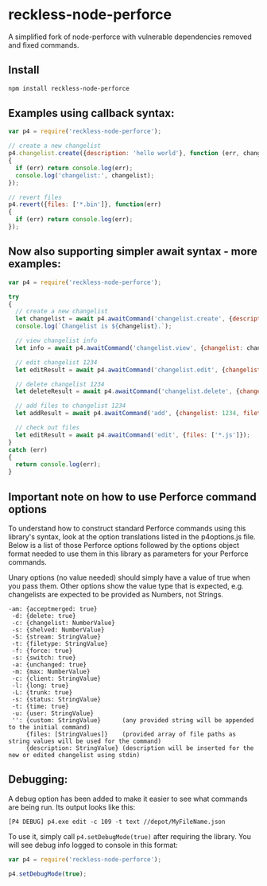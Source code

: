 reckless-node-perforce
=============

A simplified fork of node-perforce with vulnerable dependencies removed and fixed commands.

## Install

```sh
npm install reckless-node-perforce
```

## Examples using callback syntax:

```js
var p4 = require('reckless-node-perforce');

// create a new changelist
p4.changelist.create({description: 'hello world'}, function (err, changelist)
{
  if (err) return console.log(err);
  console.log('changelist:', changelist);
});

// revert files
p4.revert({files: ['*.bin']}, function(err)
{
  if (err) return console.log(err);
});
```

## Now also supporting simpler await syntax - more examples:

```js
var p4 = require('reckless-node-perforce');

try
{
  // create a new changelist
  let changelist = await p4.awaitCommand('changelist.create', {description: 'Hello world!'});
  console.log(`Changelist is ${changelist}.`);

  // view changelist info
  let info = await p4.awaitCommand('changelist.view', {changelist: changelist});

  // edit changelist 1234
  let editResult = await p4.awaitCommand('changelist.edit', {changelist: 1234, description: 'Hello world'});

  // delete changelist 1234
  let deleteResult = await p4.awaitCommand('changelist.delete', {changelist: 1234});

  // add files to changelist 1234
  let addResult = await p4.awaitCommand('add', {changelist: 1234, filetype: 'binary', files: ['*.bin']});

  // check out files
  let editResult = await p4.awaitCommand('edit', {files: ['*.js']});
}
catch (err)
{
  return console.log(err);
}
```

## Important note on how to use Perforce command options

To understand how to construct standard Perforce commands using this library's syntax, look at the option translations listed in the p4options.js file. Below is a list of those Perforce options followed by the options object format needed to use them in this library as parameters for your Perforce commands.

Unary options (no value needed) should simply have a value of true when you pass them. Other options show the value type that is expected, e.g. changelists are expected to be provided as Numbers, not Strings.

```
-am: {acceptmerged: true}
 -d: {delete: true}
 -c: {changelist: NumberValue}
 -s: {shelved: NumberValue}
 -S: {stream: StringValue}
 -t: {filetype: StringValue}
 -f: {force: true}
 -s: {switch: true}
 -a: {unchanged: true}
 -m: {max: NumberValue}
 -c: {client: StringValue}
 -l: {long: true}
 -L: {trunk: true}
 -s: {status: StringValue}
 -t: {time: true}
 -u: {user: StringValue}
 '': {custom: StringValue}      (any provided string will be appended to the initial command)
     {files: [StringValues]}    (provided array of file paths as string values will be used for the command)
     {description: StringValue} (description will be inserted for the new or edited changelist using stdin)
```

## Debugging:

A debug option has been added to make it easier to see what commands are being run. Its output looks like this:

```
[P4 DEBUG] p4.exe edit -c 109 -t text //depot/MyFileName.json
```

To use it, simply call `p4.setDebugMode(true)` after requiring the library. You will see debug info logged to console in this format:

```js
var p4 = require('reckless-node-perforce');

p4.setDebugMode(true);
```
